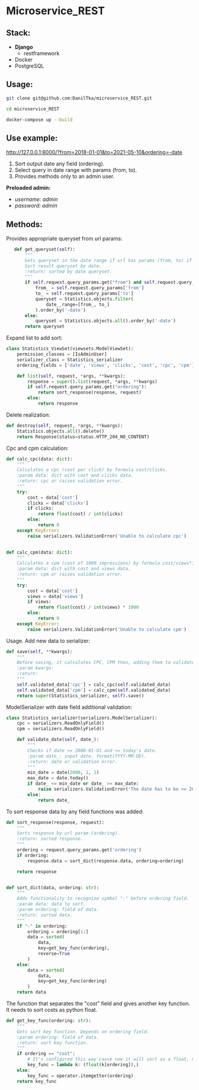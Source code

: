#  Microservice_REST

## Stack: ##

- **Django**
  - restframework
- Docker
- PostgreSQL

## Usage: ##

  ```sh
  git clone git@github.com:DanilTka/microservice_REST.git

  cd microservice_REST
  
  docker-compose up --build
  ```
## Use example: ##
http://127.0.0.1:8000/?from=2018-01-01&to=2021-05-10&ordering=-date
1. Sort output date any field (ordering). 
2. Select query in date range with params (from, to).
3. Provides methods only to an admin user.

**Preloaded admin:**

- *username: admin*
- *password: admin*

## Methods: ##

Provides appropriate queryset from url params:
 ```python
    def get_queryset(self):
        """
        Gets queryset in the date range if url has params (from, to) if not returns all objects.
        Sort result queryset by date.
        :return: sorted by date queryset.
        """
        if self.request.query_params.get("from") and self.request.query_params.get("to"):
            from_ = self.request.query_params['from']
            to_ = self.request.query_params['to']
            queryset = Statistics.objects.filter(
                date__range=[from_, to_]
            ).order_by('-date')
        else:
            queryset = Statistics.objects.all().order_by('-date')
        return queryset
```
Expand list to add sort:
```python
class Statistics_ViewSet(viewsets.ModelViewSet):
    permission_classes = [IsAdminUser]
    serializer_class = Statistics_serializer
    ordering_fields = ['date', 'views', 'clicks', 'cost', 'cpc', 'cpm']

    def list(self, request, *args, **kwargs):
        response = super().list(request, *args, **kwargs)
        if self.request.query_params.get("ordering"):
            return sort_response(response, request)
        else:
            return response
```
Delete realization:
```python
def destroy(self, request, *args, **kwargs):
    Statistics.objects.all().delete()
    return Response(status=status.HTTP_204_NO_CONTENT)
```
Cpc and cpm calculation:
```python
def calc_cpc(data: dict):
    """
    Calculates a cpc (cost per click) by formula cost/clicks.
    :param data: dict with cost and clicks data.
    :return: cpc or raises validation error.
    """
    try:
        cost = data['cost']
        clicks = data['clicks']
        if clicks:
            return float(cost) / int(clicks)
        else:
            return 0
    except KeyError:
        raise serializers.ValidationError('Unable to calculate cpc')

        
def calc_cpm(data: dict):
    """
    Calculates a cpm (cost of 1000 impressions) by formula cost/views*1000.
    :param data: dict with cost and views data.
    :return: cpm or raises validation error.
    """
    try:
        cost = data['cost']
        views = data['views']
        if views:
            return float(cost) / int(views) * 1000
        else:
            return 0
    except KeyError:
        raise serializers.ValidationError('Unable to calculate cpm')
```
Usage. Add new data to serializer:
```python
def save(self, **kwargs):
    """
    Before saving, it calculates CPC, CPM then, adding them to validated_data.
    :param kwargs:
    :return:
    """
    self.validated_data['cpc'] = calc_cpc(self.validated_data)
    self.validated_data['cpm'] = calc_cpm(self.validated_data)
    return super(Statistics_serializer, self).save()
```
ModelSerializer with date field additional validation:
```python
class Statistics_serializer(serializers.ModelSerializer):
    cpc = serializers.ReadOnlyField()
    cpm = serializers.ReadOnlyField()

    def validate_date(self, date_):
        """
        Checks if date >= 2000-01-01 and <= today's date.
        :param date_: input date. format(YYYY-MM-DD).
        :return: date or validation error.
        """
        min_date = date(2000, 1, 1)
        max_date = date.today()
        if date_ <= min_date or date_ >= max_date:
            raise serializers.ValidationError('The date has to be >= 2000-01-01 and <= today')
        else:
            return date_
```
To sort response data by any field functions was added:
```python
def sort_response(response, request):
    """
    Sorts response by url param (ordering).
    :return: sorted response.
    """
    ordering = request.query_params.get('ordering')
    if ordering:
        response.data = sort_dict(response.data, ordering=ordering)

    return response


def sort_dict(data, ordering: str):
    """
    Adds functionality to recognize symbol "-" before ordering field.
    :param data: data to sort.
    :param ordering: field of data.
    :return: sorted data.
    """
    if "-" in ordering:
        ordering = ordering[1:]
        data = sorted(
            data,
            key=get_key_func(ordering),
            reverse=True
        )
    else:
        data = sorted(
            data,
            key=get_key_func(ordering)
        )
    return data
```
The function that separates the "cost" field and gives another key function. It needs to sort costs as python float.
```python
def get_key_func(ordering: str):
    """
    Gets sort key function. Depends on ordering field.
    :param ordering: field of data.
    :return: sort key function.
    """
    if ordering == "cost":
        # It's configured this way cause now it will sort as a float, not a str.
        key_func = lambda k: (float(k[ordering]),)
    else:
        key_func = operator.itemgetter(ordering)
    return key_func
```
